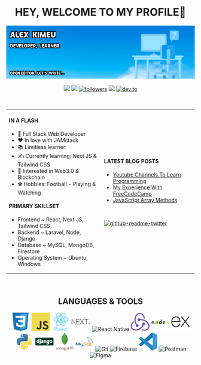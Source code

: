 <h1 align="center">HEY, WELCOME TO MY PROFILE👋</h1>
<p align="center">
<img src="./images/header.png" alt="Header image" />
</p>
<p align="center">
<a href="https://www.facebook.com/alex.kimeu.798"><img src="https://img.shields.io/badge/Facebook-1877F2?style=for-the-badge&logo=facebook&logoColor=white"></a>
<a href="https://www.instagram.com/alekskimeu/"><img src="https://img.shields.io/badge/instagram-%23E4405F.svg?&style=for-the-badge&logo=instagram&logoColor=white"></a>
<a href="https://twitter.com/alekskimeu"><img alt="followers" title="Follow me on Twitter" src="https://img.shields.io/badge/Twitter-1DA1F2?style=for-the-badge&logo=twitter&logoColor=white"/></a>
<a href="https://www.linkedin.com/in/alexkimeu/"><img src="https://img.shields.io/badge/linkedin-%230077B5.svg?&style=for-the-badge&logo=linkedin&logoColor=white"></a>
<a href="https://byte.hashnode.dev/"><img alt="dev.to" title="My Hahnode Blog" src="https://img.shields.io/badge/hashnode-0A0A0A?style=for-the-badge&logo=hashnode&logoColor=white"/></a>
</p>

<br>

<table>
<tr>

<td>
<h4>IN A FLASH</h4>
<ul>    
<li>💼 Full Stack Web Developer</li>
<li>❤️ In love with JAMstack</li>
<li>📚 Limitless learner</li>
<li>✍️ Currently learning: Next JS & Tailwind CSS</li>
<li>🤞 Interested in Web3.0 & Blockchain</li>
<li>⚽ Hobbies: Football - Playing & Watching</li>
</ul>
    <h4>PRIMARY SKILLSET</h4>
    <ul>
        <li>Frontend ~ React, Next JS, Tailwind CSS</li>
        <li>Backend ~ Laravel, Node, Django</li>
        <li>Database ~ MySQL, MongoDB, Firestore</li>
        <li>Operating System ~ Ubuntu, Windows</li>
    </ul>

</td>

<td>

[//]: # (<img src="https://github.com/alekskimeu/alekskimeu/blob/main/devcard.svg" width="400" alt="Alex Kimeu's Dev Card"/>)
<h4>LATEST BLOG POSTS</h4>

<!-- HASHNODE:START -->
- [Youtube Channels To Learn Programming](https://byte.hashnode.dev/youtube-channels-to-learn-programming)
- [My Experience With FreeCodeCamp](https://byte.hashnode.dev/my-experience-with-freecodecamp)
- [JavaScript Array Methods](https://byte.hashnode.dev/javascript-array-methods)
<!-- HASHNODE:END -->
<br>

[![github-readme-twitter](https://github-readme-twitter.gazf.vercel.app/api?id=alekskimeu&layout=wide&show_retweet=off&show_reply=off&theme=radical)](https://twitter.com/alekskimeu)

</td>

</tr>
</table>
<br>
<h2 align="center">LANGUAGES & TOOLS</h2>
<p align="center">
    <img src="https://raw.githubusercontent.com/devicons/devicon/master/icons/css3/css3-original.svg" alt="CSS3" width="50" height="50"/>
    <img src="https://raw.githubusercontent.com/devicons/devicon/master/icons/javascript/javascript-original.svg" alt="JavaScript" width="50" height="50"/>
    <img src="https://raw.githubusercontent.com/devicons/devicon/master/icons/react/react-original-wordmark.svg" alt="React" width="50" height="50"/>
    <img src="https://raw.githubusercontent.com/devicons/devicon/master/icons/nextjs/nextjs-original-wordmark.svg" alt="Next" width="50" height="50"/>
    <img src="https://reactnative.dev/img/header_logo.svg" alt="React Native" width="50" height="50"/>
    <img src="https://raw.githubusercontent.com/devicons/devicon/master/icons/redux/redux-original.svg" alt="Redux" width="50" height="50"/>
    <img src="https://raw.githubusercontent.com/devicons/devicon/master/icons/nodejs/nodejs-original-wordmark.svg" alt="Node Js" width="50" height="50"/>
    <img src="https://raw.githubusercontent.com/devicons/devicon/master/icons/express/express-original.svg" alt="Express JS" width="50" height="50"/>    
    <img src="https://raw.githubusercontent.com/devicons/devicon/master/icons/python/python-original.svg" alt="Python" width="50" height="50"/>
    <img src="https://raw.githubusercontent.com/devicons/devicon/master/icons/django/django-original.svg" alt="Django" width="50" height="50"/>
    <img src="https://raw.githubusercontent.com/devicons/devicon/master/icons/mongodb/mongodb-original-wordmark.svg" alt="MongoDB" width="50" height="50"/>
    <img src="https://raw.githubusercontent.com/devicons/devicon/master/icons/mysql/mysql-original-wordmark.svg" alt="MySQL" width="50" height="50"/>
    <img src="https://www.vectorlogo.zone/logos/git-scm/git-scm-icon.svg" alt="Git" width="50" height="50"/> 
    <img src="https://www.vectorlogo.zone/logos/firebase/firebase-icon.svg" alt="Firebase" width="50" height="50"/>
    <img src="https://raw.githubusercontent.com/devicons/devicon/master/icons/vscode/vscode-original.svg" alt="VS Code" width="50" height="50"/>
    <img src="https://www.vectorlogo.zone/logos/getpostman/getpostman-icon.svg" alt="Postman" width="50" height="50"/>
    <img src="https://www.vectorlogo.zone/logos/figma/figma-icon.svg" alt="Figma" width="50" height="50"/>
</p>

<br>

<!-- <br>

<table align="center" width="100%">
  <tr>
    <td align="center">
          <img width="120%" src="https://github-readme-stats.vercel.app/api?username=alekskimeu&count_private=true&theme=radical&show_icons=true" />
    </td>
    <td align="center">
    <img src="https://github-readme-stats.vercel.app/api/top-langs/?username=alekskimeu&layout=compact&title_color=007bff&text_color=e7e7e7&icon_color=007bff&bg_color=171c28">
 </td>
  </tr>
  <tr>
    <td align="center">
        <img src="https://github-readme-streak-stats.herokuapp.com/?user=alekskimeu&theme=radical">
    </td>
    <td>
    <a href="https://www.codewars.com/users/alexkimeu" target="_blank">
        <img src="https://www.codewars.com/users/alexkimeu/badges/large?logo=false" alt="Alex Kimeu Codewars badge"/>
    </a>
    </td>
  </tr>
</table> -->

<!-- <table align="center">

[![Alex' github activity graph](https://activity-graph.herokuapp.com/graph?username=alekskimeu&theme=github)](https://github.com/alekskimeu/github-readme-activity-graph)
</table> -->

<!-- <br> -->
    
<!-- <table align="center">
<tr>
<td>

[![Spotify recently played](https://spotify-recently-played-readme.vercel.app/api?user=pynam5zumb7oi9d117qoftrzb&width=700&unique=true)](https://open.spotify.com/user/pynam5zumb7oi9d117qoftrzb)

</td>
</tr>
</table> -->

